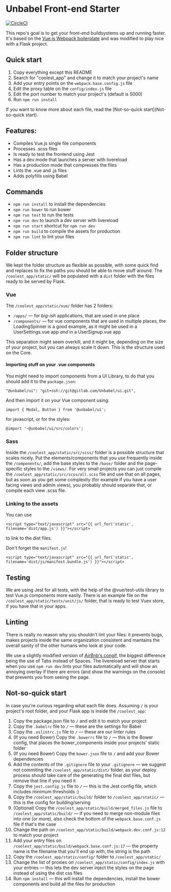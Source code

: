 # Unbabel Front-end Starter

[![CircleCI](https://circleci.com/gh/Unbabel/frontend-starter/tree/master.svg?style=svg&circle-token=97edd512a945d1412a5a0ff0ba51de509bd837db)](https://circleci.com/gh/Unbabel/frontend-starter/tree/master)

This repo's goal is to get your front-end buildsystems up and running faster. It's based on the [Vue.js Webpack boilerplate](https://github.com/vuejs-templates/webpack) and was modified to play nice with a Flask project.

## Quick start
1. Copy everything except this README
2. Search for "coolest_app" and change it to match your project's name
3. Add your entry points on the `webpack.base.config.js` file
4. Edit the proxy table on the `config/index.js` file
5. Edit the port number to match your project's (default is 5000)
6. Run `npm run install`

If you want to know more about each file, read the [Not-so-quick start](Not-so-quick start).

## Features:
- Compiles Vue.js single file components
- Processes .scss files
- Is ready to test the frontend using Jest
- Has a dev mode that launches a server with livereload
- Has a production mode that compresses the files
- Lints the .vue and .js files
- Adds polyfills using Babel

## Commands
- `npm run install` to install the dependencies
- `npm run bower` to run bower
- `npm run test` to run the tests
- `npm run dev` to launch a dev server with livereload
- `npm run start` shortcut for `npm run dev`
- `npm run build` to compile the assets for production
- `npm run lint` to lint your files

## Folder structure
We kept the folder structure as flexible as possible, with some quick find and replaces to fix the paths you should be able to move stuff around.
The `/coolest_app/static/` will be populated with a `dist` folder with the files ready to be served by Flask.

### Vue
The `/coolest_app/static/vue/` folder has 2 folders:
- `/apps/` — for _big-ish_ applications, that are used in one place
- `/components/` — for vue components that are used in multiple places, the LoadingSpinner is a good example, as it might be used in a UserSettings.vue app _and_ in a UserSignup.vue app

This separation might seem overkill, and it might be, depending on the size of your project, but you can always scale it down. This is the structure used on the Core.


#### Importing stuff on your .vue components
You might need to import components from a UI Library, to do that you should add it to the `package.json`:
```
"@unbabel/ui": "git+ssh://git@gitlab.com/Unbabel/ui.git",
```

And then import it on your Vue component using:
```
import { Modal, Button } from '@unbabel/ui';
```
for javascript, or for the styles:
```
@import '~@unbabel/ui/src/colors';
```


### Sass
Inside the `/coolest_app/static/src/scss/` folder is a possible structure that scales nicely. Put the elements/components that you use frequently inside the `/components/`, add the base styles to the `/base/` folder and the page-specific styles to the `/views/`.
For very small projects you can just compile the `/coolest_app/static/src/scss/all.scss` file and use that on all pages, but as soon as you get some complexity (for example if you have a user facing views and admin views), you probably should separate that, or compile each view .scss file.


### Linking to the assets
You can use
```
<script type="text/javascript" src="{{ url_for('static', filename='dist/app.js') }}"></script>
```
to link to the dist files.

Don't forget the `manifest.js`!
```
<script type="text/javascript" src="{{ url_for('static', filename='dist/js/manifest.bundle.js') }}"></script>
```

## Testing
We are using Jest for all tests, with the help of the @vue/test-utils library to test Vue.js components more easily. There is an example file on the `/coolest_app/static/tests/unit/js/` folder, that is ready to test Vuex store, if you have that in your apps.

## Linting
There is really no reason why you shouldn't lint your files: it prevents bugs, makes projects inside the same organization consistent and mantains the overall sanity of the other humans who look at your code.

We use a slightly modified version of [AirBnb's congif](https://www.npmjs.com/package/eslint-config-airbnb-base), the biggest difference being the use of Tabs instead of Spaces. The livereload server that starts when you use `npm run dev` lints your files automatically and will show an annoying overlay if there are errors (and show the warnings on the console) that prevents you from seeing the page.

## Not-so-quick start
In case you're curious regarding what each file does. Assuming `/` is your project's root folder, and your Flask app is inside the `/coolest_app`:

1. Copy the package.json file to `/` and edit it to match your project
2. Copy the `.babelrc` file to `/` — these are the settings for Babel
3. Copy the `.eslintrc.js` file to `/` — these are our linter rules
4. (If you need Bower) Copy the `.bowerrc` file to `/` — this is the Bower config, that places the bower_components inside your projects' static folder
5. (If you need Bower) Copy the `bower.json` file to `/` and add your Bower dependencies
6. Add the contents of the `.gitignore` file to your `.gitignore` — we suggest not commiting the `/coolest_app/static/dist/` folder, as your deploy process should take care of the generating the final dist files, but remove that line if you need it
7. Copy the `jest.config.js` file to `/` — this is the Jest config file, which includes minimum thresholds :)
8. Copy the `/coolest_app/static/build/` folder to `/coolest_app/static/` — this is the config for building/serving
9. (Optional) Copy the `/coolest_app/static/build/merged_files.js` file to `/coolest_app/static/build/` — if you need to merge non-module files into one (or more), also check the bottom of the `webpack.base.conf.js` file if that's the case
10. Change the path on `/coolest_app/static/build/webpack.dev.conf.js:12` to match your project
11. Add your entry files on `/coolest_app/static/build/webpack.base.conf.js:17` — the property name is the filename that you'll end up with, the string is the path
12. Copy the `/coolest_app/static/config/` folder to `/coolest_app/static/`
13. Change the list of proxies on `/coolest_app/static/config/index.js` with your entries — this lets the dev server inject the styles on the page instead of using the dist css files
14. Run `npm install` — this will install the dependencies, install the bower components and build all the files for production